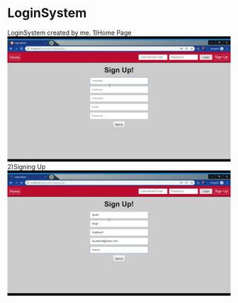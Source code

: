 # LoginSystem
LoginSystem created by me.
1)Home Page
![alt text](https://github.com/Ayush909/LoginSystem/blob/master/Demo-Pics/1.png)
2)Signing Up
![alt text](https://github.com/Ayush909/LoginSystem/blob/master/Demo-Pics/2.png)

